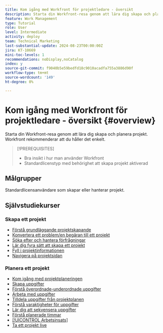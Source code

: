 ```yaml
---
title: Kom igång med Workfront för projektledare - översikt
description: Starta din Workfront-resa genom att lära dig skapa och planera projekt. Workfront rekommenderar att du håller det enkelt.
feature: Work Management
type: Tutorial
role: User
level: Intermediate
activity: deploy
team: Technical Marketing
last-substantial-update: 2024-08-23T00:00:00Z
jira: KT-10669
mini-toc-levels: 1
recommendations: noDisplay,noCatalog
index: y
source-git-commit: f9040b5e59bedfd18c9010acadfa755a3886d90f
workflow-type: tm+mt
source-wordcount: '149'
ht-degree: 0%

---
```



# Kom igång med Workfront för projektledare - översikt {#overview}

Starta din Workfront-resa genom att lära dig skapa och planera projekt. Workfront rekommenderar att du håller det enkelt.

>[!PREREQUISITES]
>
>* Bra insikt i hur man använder Workfront
>* Standardlicenstyp med behörighet att skapa projekt aktiverad


## Målgrupper

Standardlicensanvändare som skapar eller hanterar projekt.

## Självstudiekurser

### Skapa ett projekt

* [Förstå grundläggande projektskapande](/help/manage-work/projects/understand-basic-project-creation.md)
* [Konvertera ett problem/en begäran till ett projekt](/help/manage-work/issues-requests/create-a-project-from-a-request.md)
* [Söka efter och hantera förfrågningar](/help/manage-work/issues-requests/find-requests.md)
* [Lär dig fyra sätt att skapa ett projekt](/help/manage-work/projects/understand-other-ways-to-create-projects.md)
* [Fyll i projektinformationen](/help/manage-work/projects/fill-in-the-project-details.md)
* [Navigera på projektsidan](/help/manage-work/projects/navigate-the-project-page.md)


### Planera ett projekt

* [Kom igång med projektplaneringen](/help/manage-work/projects/getting-started-plan-a-project.md)
* [Skapa uppgifter](/help/manage-work/tasks/how-to-create-tasks.md)
* [Förstå överordnade-underordnade uppgifter](/help/manage-work/tasks/understand-parent-child-tasks.md)
* [Arbeta med uppgifter](/help/manage-work/tasks/work-with-tasks.md)
* [Tilldela uppgifter från projektplanen](/help/manage-work/tasks/assign-tasks-from-the-project-plan.md)
* [Förstå varaktigheter för uppgifter](/help/manage-work/tasks/understand-task-durations.md)
* [Lär dig att sekvensera uppgifter](/help/manage-work/tasks/learn-to-sequence-tasks.md)
* [Förstå planerade timmar](/help/manage-work/tasks/understand-planned-hours.md)
* [[!UICONTROL Arbetsinsats]](/help/manage-work/tasks/understand-work-effort.md)
* [Ta ett projekt live](/help/manage-work/projects/take-a-project-live.md)

